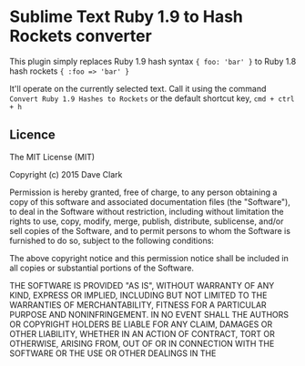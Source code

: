 # Sublime Text Ruby 1.9 to Hash Rockets converter

This plugin simply replaces Ruby 1.9 hash syntax `{ foo: 'bar' }` to Ruby 1.8 hash rockets `{ :foo => 'bar' }`

It'll operate on the currently selected text. Call it using the command `Convert Ruby 1.9 Hashes to Rockets` or the default shortcut key, `cmd + ctrl + h`

## Licence

The MIT License (MIT)

Copyright (c) 2015 Dave Clark

Permission is hereby granted, free of charge, to any person obtaining a copy
of this software and associated documentation files (the "Software"), to deal
in the Software without restriction, including without limitation the rights
to use, copy, modify, merge, publish, distribute, sublicense, and/or sell
copies of the Software, and to permit persons to whom the Software is
furnished to do so, subject to the following conditions:

The above copyright notice and this permission notice shall be included in all
copies or substantial portions of the Software.

THE SOFTWARE IS PROVIDED "AS IS", WITHOUT WARRANTY OF ANY KIND, EXPRESS OR
IMPLIED, INCLUDING BUT NOT LIMITED TO THE WARRANTIES OF MERCHANTABILITY,
FITNESS FOR A PARTICULAR PURPOSE AND NONINFRINGEMENT. IN NO EVENT SHALL THE
AUTHORS OR COPYRIGHT HOLDERS BE LIABLE FOR ANY CLAIM, DAMAGES OR OTHER
LIABILITY, WHETHER IN AN ACTION OF CONTRACT, TORT OR OTHERWISE, ARISING FROM,
OUT OF OR IN CONNECTION WITH THE SOFTWARE OR THE USE OR OTHER DEALINGS IN THE
